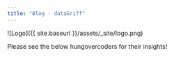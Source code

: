 ```yaml
---
title: "Blog - dataGriff"
---
```


![Logo]({{ site.baseurl }}/assets/_site/logo.png)

Please see the below hungovercoders for their insights!
